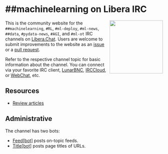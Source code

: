 # ##machinelearning on Libera IRC
<img align="right" width="170" height="170" src="logo.png"> This is the community website for the `##machinelearning`, `#RL`, `#ml-deploy`, `#ml-news`, `##data`, `#pydata-news`, `#AGI`, and `#ml-ot`  IRC channels on [Libera.Chat](https://libera.chat/). Users are welcome to submit improvements to the website as an [issue](https://github.com/libera-machinelearning/libera-machinelearning.github.io/issues) or a [pull request](https://github.com/libera-machinelearning/libera-machinelearning.github.io/pulls).

Refer to the respective channel topic for basic information about the channel. You can connect via your favorite IRC client, [LunarBNC](https://lunarbnc.net), [IRCCloud](https://www.irccloud.com/irc/libera.chat/channel/%23%23machinelearning), or [WebChat](https://web.libera.chat/?channels=%23%23machinelearning), etc.

## Resources
* [Review articles](Resources/ArticlesReview.md)
<!-- * [Resources for beginners](Resources/Beginner.md) -->
<!-- * [Resources for everyone](Resources/Main.md) -->
<!-- * [Some counterintuitive articles](Resources/ArticlesCounterintuitive.md) -->
<!-- * [Articles](Resources/Articles.md) - select educational articles including reviews -->

## Administrative
The channel has two bots:
* [Feed[bot]](https://github.com/impredicative/irc-rss-feed-bot) posts on-topic feeds.
* [Title[bot]](https://github.com/impredicative/irc-url-title-bot) posts page titles of URLs.

